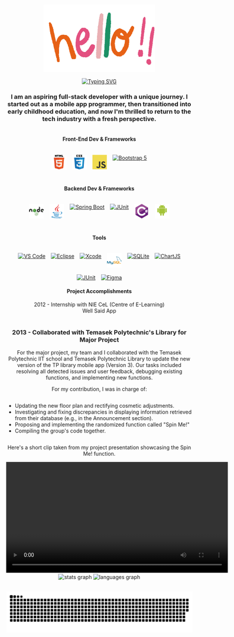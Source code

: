 <p align="center">
 <img src="hello.gif" width="300px">
</p>

<p align="center">
 <a href="https://git.io/typing-svg"><img src="https://readme-typing-svg.demolab.com?font=Lobster&size=35&pause=1000&color=F7F2F1&background=1D9065&center=true&vCenter=true&width=1000&height=100&lines=I+am+Syahirah;Also+known+as+Ms+Irah+in+the+Early+Childhood+Community;And+Sahara+by+my+previous+course+mates!" alt="Typing SVG" /></a>
</p>

<h3 align="center">I am an aspiring full-stack developer with a unique journey. I started out as a mobile app programmer, then transitioned into early childhood education, and now I'm thrilled to return to the tech industry with a fresh perspective.</h3>

<!-- Container for rows 1-3 -->
<div style="display: flex; flex-direction: column; align-items: center; gap: 20px;">

  <!-- Row 1: Front-End Dev & Frameworks -->
  <div style="display: flex; flex-wrap: wrap; justify-content: center; gap: 15px;">
    <h4 style="width: 100%; text-align: center;">Front-End Dev & Frameworks</h4>
    <a href="https://www.w3.org/html/" target="_blank" rel="noreferrer">
      <img src="https://raw.githubusercontent.com/devicons/devicon/master/icons/html5/html5-original-wordmark.svg" alt="HTML5" width="40" height="40"/>
    </a>
    <a href="https://www.w3schools.com/css/" target="_blank" rel="noreferrer">
      <img src="https://raw.githubusercontent.com/devicons/devicon/master/icons/css3/css3-original-wordmark.svg" alt="CSS3" width="40" height="40"/>
    </a>
    <a href="https://developer.mozilla.org/en-US/docs/Web/JavaScript" target="_blank" rel="noreferrer">
      <img src="https://raw.githubusercontent.com/devicons/devicon/master/icons/javascript/javascript-original.svg" alt="JavaScript" width="40" height="40"/>
    </a>
        <a href="https://getbootstrap.com" target="_blank" rel="noreferrer">
      <img src="https://getbootstrap.com/docs/5.0/assets/brand/bootstrap-logo-shadow.png" alt="Bootstrap 5" width="50" height="40"/>
    </a>
    </a>
  </div>

  <!-- Row 2: Backend Dev & Frameworks -->
  <div style="display: flex; flex-wrap: wrap; justify-content: center; gap: 15px;">
    <h4 style="width: 100%; text-align: center;">Backend Dev & Frameworks</h4>
    <a href="https://nodejs.org" target="_blank" rel="noreferrer">
      <img src="https://raw.githubusercontent.com/devicons/devicon/master/icons/nodejs/nodejs-original-wordmark.svg" alt="Node.js" width="40" height="40"/>
    </a>
    <a href="https://www.java.com" target="_blank" rel="noreferrer">
      <img src="https://raw.githubusercontent.com/devicons/devicon/master/icons/java/java-original.svg" alt="Java" width="40" height="40"/>
    </a>
    <a href="https://spring.io/projects/spring-boot" target="_blank" rel="noreferrer">
      <img src="https://upload.wikimedia.org/wikipedia/commons/thumb/7/79/Spring_Boot.svg/512px-Spring_Boot.svg.png" alt="Spring Boot" width="40" height="40"/>
    </a>
    <a href="https://junit.org/junit5/" target="_blank" rel="noreferrer">
      <img src="https://icon.icepanel.io/Technology/svg/JUnit.svg" alt="JUnit" width="40" height="40"/>
    </a>
        <a href="https://www.w3schools.com/cs/" target="_blank" rel="noreferrer">
      <img src="https://raw.githubusercontent.com/devicons/devicon/master/icons/csharp/csharp-original.svg" alt="C#" width="40" height="40"/>
    </a>
    <a href="https://developer.android.com" target="_blank" rel="noreferrer">
      <img src="https://raw.githubusercontent.com/devicons/devicon/master/icons/android/android-original-wordmark.svg" alt="Android" width="40" height="40"/>
    </a>
  </div>

  <!-- Row 3: Tools -->
  <div style="display: flex; flex-wrap: wrap; justify-content: center; gap: 15px;">
    <h4 style="width: 100%; text-align: center;">Tools</h4>
    <!-- IDEs -->
    <a href="https://code.visualstudio.com" target="_blank" rel="noreferrer">
      <img src="https://icon.icepanel.io/Technology/svg/Visual-Studio-Code-%28VS-Code%29.svg" alt="VS Code" width="40" height="40"/>
    </a>
    <a href="https://eclipseide.org" target="_blank" rel="noreferrer">
      <img src="https://icon.icepanel.io/Technology/png-shadow-512/Eclipse-IDE.png" alt="Eclipse" width="40" height="40"/>
    </a>
   <a href="https://developer.apple.com/xcode" target="_blank" rel="noreferrer">
      <img src="https://icon.icepanel.io/Technology/svg/Xcode.svg" alt="Xcode" width="40" height="40"/>
    </a>
    <!-- Databases -->
    <a href="https://www.mysql.com/" target="_blank" rel="noreferrer">
      <img src="https://raw.githubusercontent.com/devicons/devicon/master/icons/mysql/mysql-original-wordmark.svg" alt="MySQL" width="40" height="40"/>
    </a>
    <a href="https://www.sqlite.org/" target="_blank" rel="noreferrer">
      <img src="https://www.vectorlogo.zone/logos/sqlite/sqlite-icon.svg" alt="SQLite" width="40" height="40"/>
    </a>
    <!-- Data Visualization -->
    <a href="https://www.chartjs.org" target="_blank" rel="noreferrer">
      <img src="https://www.chartjs.org/media/logo-title.svg" alt="ChartJS" width="40" height="40"/>
    </a>
    <!-- Testing -->
    <a href="https://junit.org/junit5/" target="_blank" rel="noreferrer">
      <img src="https://icon.icepanel.io/Technology/svg/JUnit.svg" alt="JUnit" width="40" height="40"/>
    </a>
    <!-- Design Software -->
    <a href="https://www.figma.com/" target="_blank" rel="noreferrer">
      <img src="https://www.vectorlogo.zone/logos/figma/figma-icon.svg" alt="Figma" width="40" height="40"/>
    </a>
  </div>
</div>

<!-- Row 4: Summary of Project Accomplishments -->
<div style="text-align: center; margin-top: 20px;">
  <h4>Project Accomplishments</h4>
  <p>
    2012 - Internship with NIE CeL (Centre of E-Learning)<br>
    Well Said App
  </p>

  <div style="margin-top: 40px;">
    <h3>2013 - Collaborated with Temasek Polytechnic's Library for Major Project</h3>
    <p>
      For the major project, my team and I collaborated with the Temasek Polytechnic IIT school and Temasek Polytechnic Library to update the new version of the TP library mobile app (Version 3). Our tasks included resolving all detected issues and user feedback, debugging existing functions, and implementing new functions.
    </p>
    <p>For my contribution, I was in charge of:</p>
    <ul style="text-align: left; display: inline-block;">
      <li>Updating the new floor plan and rectifying cosmetic adjustments.</li>
      <li>Investigating and fixing discrepancies in displaying information retrieved from their database (e.g., in the Announcement section).</li>
      <li>Proposing and implementing the randomized function called "Spin Me!"</li>
      <li>Compiling the group's code together.</li>
    </ul>
    <p>Here's a short clip taken from my project presentation showcasing the Spin Me! function.</p>
    <video width="600" controls>
      <source src="assets/videos/tpLibVid.mp4" type="video/mp4">
      Whoops! Your browser does not support the video tag.
    </video>
  </div>
</div>

<div align="center">
  <img src="https://github-readme-stats.vercel.app/api?username=nur-syahirah&hide_title=false&hide_rank=false&show_icons=true&include_all_commits=true&count_private=true&disable_animations=false&theme=dracula&locale=en&hide_border=false" height="150" alt="stats graph"  />
  <img src="https://github-readme-stats.vercel.app/api/top-langs?username=nur-syahirah&locale=en&hide_title=false&layout=compact&card_width=320&langs_count=5&theme=dracula&hide_border=false" height="150" alt="languages graph"  />
</div>

<br clear="both">
<p align="center">
  <img src="assets/snake.svg" alt="Snake Animation">
</p>

###
<!--
**nur-syahirah/nur-syahirah** is a ✨ _special_ ✨ repository because its `README.md` (this file) appears on your GitHub profile.

Here are some ideas to get you started:

- 🔭 I’m currently working on ...
- 🌱 I’m currently learning ...
- 👯 I’m looking to collaborate on ...
- 🤔 I’m looking for help with ...
- 💬 Ask me about ...
- 📫 How to reach me: ...
- 😄 Pronouns: ...
- ⚡ Fun fact: ...


I'm an aspiring full-stack developer with a unique journey. I started out as a mobile programmer, then transitioned into early childhood education, and now I'm thrilled to return to the tech industry with a fresh perspective.

## My Journey
**From Mobile Programming to Early Childhood:**  
My early career in mobile programming gave me hands-on coding experience, while my time as an early childhood educator taught me creativity, communication, and problem-solving in dynamic environments. These experiences have shaped my approach to full-stack development — blending technical savvy with innovative, human-centered solutions.

**Why Full-Stack Development?**  
I'm driven by a deep fascination with how things work and a desire to tackle challenges head-on. Whether it's debugging a tricky piece of code or designing an intuitive user interface, I love the process of resolving problems and building innovative solutions from the ground up.

**Transferable Skills I Bring:**  
- **Problem-Solving:** Developing creative solutions in both classrooms and code.
- **Communication:** Explaining complex concepts clearly, whether to colleagues or end-users.
- **Adaptability:** Adjusting quickly to new challenges and technologies.
- **Patience & Persistence:** Guiding learners and debugging code both require a steady, persistent approach.
- **Creativity:** Crafting engaging lesson plans informs my passion for designing intuitive interfaces.
- **Collaboration:** Working with educators and diverse teams has honed my ability to thrive in collaborative environments.

<div style="text-align: center; margin-top: 20px;">
  <h4>Project Accomplishments</h4>
  <p>
    Developed a responsive e-commerce website as a capstone project that demonstrates mastery of full-stack development. Integrated a seamless front-end design using modern web frameworks with robust back-end systems and databases.
  </p>
</div>

**My Current Journey:**  
I'm currently immersed in a 3-month bootcamp to master full-stack development, learning technologies like HTML, JavaScript, and Java. I'm equally excited about both frontend and backend challenges. Right now, I'm working on my capstone project — a responsive ecommerce website — which allows me to synthesize my learning and test my skills in a real-world scenario.



-->
